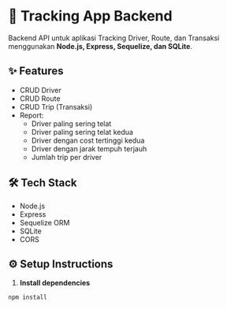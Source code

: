 # 🚀 Tracking App Backend

Backend API untuk aplikasi Tracking Driver, Route, dan Transaksi menggunakan **Node.js, Express, Sequelize, dan SQLite**.

## ✨ **Features**

- CRUD Driver
- CRUD Route
- CRUD Trip (Transaksi)
- Report:
  - Driver paling sering telat
  - Driver paling sering telat kedua
  - Driver dengan cost tertinggi kedua
  - Driver dengan jarak tempuh terjauh
  - Jumlah trip per driver

## 🛠 **Tech Stack**

- Node.js
- Express
- Sequelize ORM
- SQLite
- CORS

## ⚙️ **Setup Instructions**

1. **Install dependencies**

```bash
npm install
